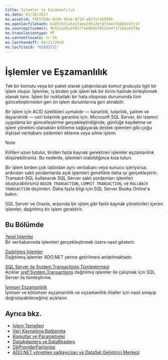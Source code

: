```yaml
---
title: İşlemler ve Eşzamanlılık
ms.date: 03/30/2017
ms.assetid: f46570de-9e50-4fe6-8710-a8c31fa8569b
ms.openlocfilehash: ba857031a54374ee295c2bfd724e7fb8651b7c1f
ms.sourcegitcommit: 9b552addadfb57fab0b9e7852ed4f1f1b8a42f8e
ms.translationtype: MT
ms.contentlocale: tr-TR
ms.lasthandoff: 04/23/2019
ms.locfileid: "61933711"
---
```

# <a name="transactions-and-concurrency"></a>İşlemler ve Eşzamanlılık
Tek bir komutu veya bir paket olarak çalıştırılacak komut grubuyla ilgili bir işlem oluşur. İşlemler, iş birden çok işlem tek bir birim halinde birleştirmek olanak tanır. İşlem bir noktadaki bir hata oluşması durumunda tüm güncelleştirmeleri geri ön işlem durumlarına geri alınabilir.  
  
 Bir işlem için ACID özellikleri uymalıdır — kararlılık, tutarlılık, yalıtım ve dayanıklılık — veri tutarlılık garantisi için. Microsoft SQL Server, bir istemci uygulama bir güncelleştirme gerçekleştirdiğinde, günlüğe kaydetme ve işlem yönetimi olanakları kilitleme sağlayarak destek işlemleri gibi çoğu ilişkisel veritabanı sistemleri ekleme veya silme işlemi.  
  
> [!NOTE]
>  Kilitleri uzun tutulur, birden fazla kaynak gerektiren işlemler eşzamanlılık düşürebilirsiniz. Bu nedenle, işlemleri olabildiğince kısa tutun.  
  
 Bir işlem birden çok tablodan aynı veritabanı veya sunucu içeriyorsa, ardından saklı yordamlarda açık işlemleri genellikle daha iyi gerçekleştirin. Transact-SQL kullanarak SQL Server saklı yordamları işlemleri oluşturabilirsiniz `BEGIN TRANSACTION`, `COMMIT TRANSACTION`, ve `ROLLBACK TRANSACTION` deyimleri. Daha fazla bilgi için SQL Server Books Online'a bakın.  
  
 SQL Server ve Oracle, arasında bir işlem gibi farklı kaynak yöneticileri içeren işlemler, dağıtılmış bir işlem gerektirir.  
  
## <a name="in-this-section"></a>Bu Bölümde  
 [Yerel İşlemler](../../../../docs/framework/data/adonet/local-transactions.md)  
 Bir veritabanında işlemleri gerçekleştirmek üzere nasıl gösterir.  
  
 [Dağıtılmış İşlemler](../../../../docs/framework/data/adonet/distributed-transactions.md)  
 Dağıtılmış işlemler ADO.NET yerine getirilmesi anlatılmaktadır.  
  
 [SQL Server ile System.Transactions Tümleştirmesi](../../../../docs/framework/data/adonet/system-transactions-integration-with-sql-server.md)  
 Açıklar <xref:System.Transactions> dağıtılmış işlemler ile çalışmak için SQL Server ile tümleştirme.  
  
 [İyimser Eşzamanlılık](../../../../docs/framework/data/adonet/optimistic-concurrency.md)  
 İyimser ve kötümser eşzamanlılık ve eşzamanlılık ihlaller için nasıl sınayıp doğrulayabileceğiniz açıklanır.  
  
## <a name="see-also"></a>Ayrıca bkz.

- [İşlem Temelleri](../../../../docs/framework/data/transactions/transaction-fundamentals.md)
- [Veri Kaynağına Bağlanma](../../../../docs/framework/data/adonet/connecting-to-a-data-source.md)
- [Komutlar ve Parametreler](../../../../docs/framework/data/adonet/commands-and-parameters.md)
- [DataAdapters ve DataReaders](../../../../docs/framework/data/adonet/dataadapters-and-datareaders.md)
- [DbProviderFactories](../../../../docs/framework/data/adonet/dbproviderfactories.md)
- [ADO.NET yönetilen sağlayıcıları ve DataSet Geliştirici Merkezi](https://go.microsoft.com/fwlink/?LinkId=217917)

